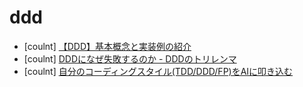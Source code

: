 # ddd


- [coulnt] [【DDD】基本概念と実装例の紹介](https://zenn.dev/ooooomu/articles/efafa67e3a9f19)
- [coulnt] [DDDになぜ失敗するのか - DDDのトリレンマ](https://zenn.dev/dorarep/articles/6e8dbdd517487c)
- [coulnt] [自分のコーディングスタイル(TDD/DDD/FP)をAIに叩き込む](https://zenn.dev/mizchi/articles/ai-ddd-tdd-prompt)

